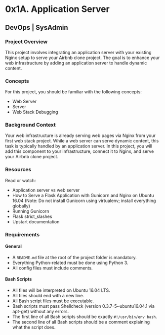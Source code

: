 # 0x1A. Application Server

## DevOps | SysAdmin

### Project Overview

This project involves integrating an application server with your existing Nginx setup to serve your Airbnb clone project. The goal is to enhance your web infrastructure by adding an application server to handle dynamic content.

### Concepts

For this project, you should be familiar with the following concepts:
- Web Server
- Server
- Web Stack Debugging

### Background Context

Your web infrastructure is already serving web pages via Nginx from your first web stack project. While a web server can serve dynamic content, this task is typically handled by an application server. In this project, you will add this component to your infrastructure, connect it to Nginx, and serve your Airbnb clone project.

### Resources

Read or watch:
- Application server vs web server
- How to Serve a Flask Application with Gunicorn and Nginx on Ubuntu 16.04 (Note: Do not install Gunicorn using virtualenv; install everything globally)
- Running Gunicorn
- Flask strict_slashes
- Upstart documentation

### Requirements

#### General
- A `README.md` file at the root of the project folder is mandatory.
- Everything Python-related must be done using Python 3.
- All config files must include comments.

#### Bash Scripts
- All files will be interpreted on Ubuntu 16.04 LTS.
- All files should end with a new line.
- All Bash script files must be executable.
- Bash scripts must pass Shellcheck (version 0.3.7-5~ubuntu16.04.1 via apt-get) without any errors.
- The first line of all Bash scripts should be exactly `#!/usr/bin/env bash`.
- The second line of all Bash scripts should be a comment explaining what the script does.

